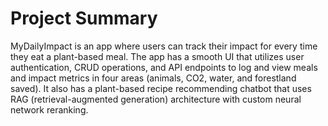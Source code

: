 # Project Summary

MyDailyImpact is an app where users can track their impact for every time they eat a plant-based meal. The app has a smooth UI that utilizes user authentication, CRUD operations, and API endpoints to log and view meals and impact metrics in four areas (animals, CO2, water, and forestland saved). It also has a plant-based recipe recommending chatbot that uses RAG (retrieval-augmented generation) architecture with custom neural network reranking.
